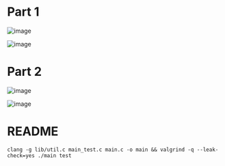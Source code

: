 # Part 1

![image](https://github.com/SamJoan/advent-of-code-2023/assets/152786/2175a5ee-5ce3-4c3d-bf63-4b82027d8a98)

![image](https://github.com/SamJoan/advent-of-code-2023/assets/152786/a829a77e-5669-4dcb-8789-e26fdf546de1)


# Part 2

![image](https://github.com/SamJoan/advent-of-code-2023/assets/152786/644efe97-db8d-404c-bef5-093dcae78bd2)

![image](https://github.com/SamJoan/advent-of-code-2023/assets/152786/4d1918d5-ca04-4481-8c3f-e2806d8aa5d0)




# README

```
clang -g lib/util.c main_test.c main.c -o main && valgrind -q --leak-check=yes ./main test
```
